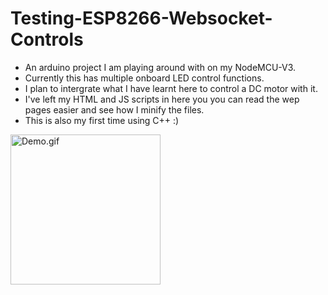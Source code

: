 # Testing-ESP8266-Websocket-Controls  
- An arduino project I am playing around with on my NodeMCU-V3.
- Currently this has multiple onboard LED control functions.
- I plan to intergrate what I have learnt here to control a DC motor with it.
- I've left my HTML and JS scripts in here you you can read the wep pages easier and see how I minify the files. 
- This is also my first time using C++ :)

<img src="Demo.gif" alt="Demo.gif" height="240"/>